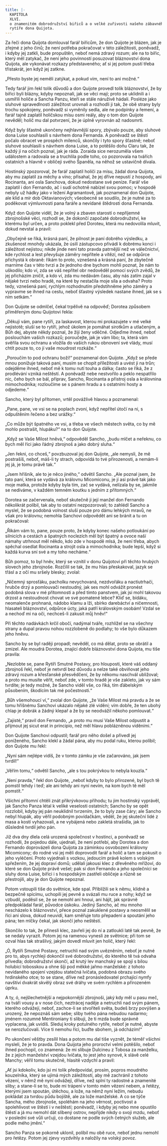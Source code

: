 ```yaml
---
title: |-
  KAPITOLA
  XLVI.
  o znamenitém dobrodružství biřiců a o velké zuřivosti našeho zábavného
  rytíře dona Quijota.
---
```


Za řeči dona Quijota domlouval farář biřicům, že don Quijote je blázen, jak je zřejmé z jeho činů; že není potřeba pokračovat v této záležitosti, poněvadž, i kdyby jej zatkli, bude propuštěn, neboť nemá zdravý rozum; ale na to biřic, který měl zatykač, že není jeho povinností posuzovat bláznovství dona Quijota, ale vykonávat rozkazy představeného; ať si jej potom pustí třeba třistakrát, jen když jej zatkne.

„Přesto byste jej neměli zatýkat, a pokud vím, není to ani možné.“

Tedy farář jim řekl tolik důvodů a don Quijote provedl tolik bláznovství, že by biřici byli blázny, kdyby nepoznali, jak se věci mají; proto se uklidnili a i usmířili holiče a Sancha Panzu, kteří se stále náruživě hádali. Posléze jako sluhové spravedlnosti záležitost urovnali a rozhodli ji tak, že obě strany byly trochu spokojeny, poněvadž si vyměnily sedla, ale ne podpínky a řemení, a farář tajně zaplatil holičskou mísu osmi reály, aby o tom don Quijote nevěděl; holič mu dal potvrzení, že je úplně vyrovnán až nadosmrti.

Když byly šťastně ukončeny nejhlavnější spory, zbývalo pouze, aby sluhové dona Luise souhlasili s návrhem dona Fernanda. A poněvadž se štěstí počalo obracet ve prospěch milenců, skončily i tyto spory šťastně; neboť sluhové souhlasili s návrhem dona Luise, a to potěšilo doňu Claru tak, že každý jí na očích poznal, jak je ráda. Zoraida sice nerozuměla všem událostem a radovala se a truchlila podle toho, co pozorovala na tvářích ostatních a hlavně v obličeji svého Španěla, na něhož se ustavičně dívala.

Hostinský zpozoroval, že farář zaplatil holiči za mísu, žádal dona Quijota, aby mu zaplatil za měchy a víno; přisahal, že jej dříve nepustí z hospody, ani Rocinanta, ani osla Sanchova, dokud nedostane své peníze. Farář vše zaplatil i don Fernando, ač i sudí ochotně nabízel svou pomoc; v hospodě nebyly už hádky jako v ležení Agramantově, jak poznamenal don Quijote, ale klid a mír dob Oktavianových; všeobecně se soudilo, že je nutné za to poděkovat výmluvnosti pana faráře a nevídané štědrosti dona Fernanda.

Když don Quijote viděl, že je volný a zbaven starostí o nepříjemné zbrojnošské věci, rozhodl se, že dokončí započaté dobrodružství, ke kterému byl určen, a proto poklekl před Doroteu, která mu nedovolila mluvit, dokud nevstal a pravil:

„Obyčejně se říká, krásná paní, že pilnost je paní dobrého výsledku, a zkušenost mnohdy ukázala, že úsilí zástupcovo přivádí k dobrému konci i záležitost nejistou; nikde jinde není tato pravda patrnější než ve válečnictví, kde rychlost a lest převyšuje záměry nepřítele a vítězí, než se odpůrce přichystá k obraně: říkám to proto, vznešená a krásná paní, že zbytečně marníme čas v této tvrzi a že jednoho dne bychom mohli poznat, že nám to uškodilo; kdo ví, zda se váš nepřítel obr nedověděl pomocí svých zvědů, že jej přicházím zničit, a kdo ví, zda mu nedávám času, aby nás zatím zajal v nějaké tvrzi nebo hradě, na které by nestačila moje síla a odvaha? Proto tedy, vznešená paní, rychlým rozhodnutím předstihněme jeho záměry a vypravme se ihned na cestu, neboť šťastný výsledek nastane ihned, jak se s ním setkám.“

Don Quijote se odmlčel, čekal trpělivě na odpověď; Dorotea způsobem přiměřeným donu Quijotovi řekla:

„Děkuji vám, pane rytíři, za laskavost, kterou mi prokazujete v mé velké nejistotě; sluší se to rytíři, jehož úkolem je pomáhat sirotkům a utlačeným, a Bůh dej, abyste někdy poznal, že žijí ženy vděčné. Odjeďme ihned, neboť poslouchám vašich rozkazů; poroučejte, jak je vám libo; ta, která vám svěřila svou ochranu a vložila do vašich rukou obnovení své vlády, musí chtít pouze to, co jí vaše moudrost rozkáže.“

„Poroučím to pod ochranu boží!“ poznamenal don Quijote. „Když se přede mnou ponižuje taková paní, musím se chopit příležitosti a uvést ji na trůn; odejděme ihned, neboť mě k tomu nutí touha a dálka; často se říká, že z prodlévání vzniká neštěstí. A poněvadž nebe nestvořilo a peklo nespatřilo nic, čeho bych se bál, připrav, Sancho, Rocinanta a přistroj osla a královnina mimochodníka; rozloučíme se s pánem hradu a s ostatními hosty a odjedeme.“

Sancho, který byl přítomen, vrtěl povážlivě hlavou a poznamenal:

„Pane, pane, ve vsi se na poplach zvoní, když nepřítel útočí na ni, s odpuštěním řečeno a bez urážky.“

„Co může být špatného ve vsi, a třeba ve všech městech světa, co by mě mohlo postrašit, hlupáku?“ na to don Quijote.

„Když se Vaše Milost hněvá,“ odpověděl Sancho, „budu mlčet a neřeknu, co bych měl říci jako řádný zbrojnoš a jako dobrý sluha.“

„Jen řekni, co chceš,“ povzbuzoval jej don Quijote, „ale nemysli, že mě postrašíš, neboť, máš-li ty strach, odpovídá to tvé přirozenosti, a nemám-li jej já, je tomu právě tak.“

„Jsem hříšník, ale to je něco jiného,“ odvětil Sancho. „Ale poznal jsem, že tato paní, která se vydává za královnu Micomiconu, je jí asi právě tak jako moje matka, protože kdyby byla tím, zač se vydává, nelízala by se, jakmile se nedíváme, v každém temném koutku s jedním z přítomných.“

Dorotea se začervenala, neboť skutečně ji její manžel don Fernando několikrát políbil, tak aby to ostatní nezpozorovali; to zahlédl Sancho a myslel, že se podobná volnost sluší pouze pro dámu lehkých mravů, ne však pro královnu; nemohla Sanchovi odpovědět ani se bránit a tu on pokračoval:

„Říkám vám to, pane, pouze proto, že kdyby konec našeho potloukání po silnicích a cestách a špatných noclezích měl být špatný a ovoce naší námahy utrhnout měl někdo, kdo zde v hospodě mlsá, že není třeba, abych spěchal osedlat Rocinanta a strojit osla a mimochodníka; bude lepší, když si každá kurva sní své a my toho necháme.“

Bůh pomoz, to byl hněv, který se vznítil v donu Quijotovi při těchto hrubých slovech jeho zbrojnoše. Rozčilil se tak, že mu hlas přeskakoval, jazyk se třásl a z očí mu sršely blesky; zvolal:

„Ničemný sprosťáku, pacholku nevychovaná, nezdvořáku a nactiutrhači, hrubče drzý a pomlouvači nestoudný, jak ses mohl odvážit pronést podobná slova v mé přítomnosti a před tímto panstvem, jak jsi mohl takovou drzost a nestoudnost chovat ve své pomatené lebce? Kliď se, bídáku, neomalenče prohnaná, nádobo klamu a lži, sbírko darebáctví a ničemnosti, hlasateli bláznovství, odpůrce úcty, jaká patří královským osobám! Vzdal se a nechoď mi na oči, nechceš-li zakusit můj hněv!“

Při těchto nadávkách krčil obočí, nadýmal tváře, rozhlížel se na všechny strany a dupal pravou nohou rozzlobeně do podlahy; to vše bylo důkazem jeho hněvu.

Sancho by se byl raději propadl; nevěděl, co má dělat, proto se obrátil a zmizel. Ale moudrá Dorotea, znající dobře bláznovství dona Quijota, mu tiše pravila:

„Nezlobte se, pane Rytíři Smutné Postavy, pro hlouposti, které váš oddaný zbrojnoš řekl, neboť je netvrdí bez důvodu a nelze také obviňovat jeho zdravý rozum a křesťanské přesvědčení, že by někomu naschvál ubližoval; a proto mu musíte věřit, neboť zde, v tomto hradě je vše zakleto, jak vy sám tvrdíte; je tedy možné, že Sancho viděl vše, co říká, tím ďábelským působením, škodícím tak mé počestnosti.“

„Bůh všemohoucí ví,“ zvolal don Quijote, „že Vaše Milost má pravdu a že se tomu hříšnému Sanchovi ukázalo nějaké zlé vidění; vím dobře, že ten ubohý chlap je dobrák a žádný klepař a že by se neodvážil někoho pomlouvat.“

„Zajisté,“ pravil don Fernando, „a proto mu musí Vaše Milost odpustit a přijmout jej sicut erat in principio, než měl hlavu poblázněnou viděními.“

Don Quijote Sanchovi odpustil; farář pro něho došel a přivedl jej poníženého, Sancho klekl a žádal pána, aby mu podal ruku, kterou políbil; don Quijote mu řekl:

„Nyní sám nejlépe vidíš, že v tomto zámku je vše začarováno, jak jsem tvrdil!“

„Věřím tomu,“ odvětil Sancho, „ale s tou pokrývkou to nebyla kouzla.“

„Není pravda,“ řekl don Quijote, „neboť kdyby to bylo přirozené, byl bych tě pomstil tehdy i teď; ale ani tehdy ani nyní nevím, na kom bych tě měl pomstít.“

Všichni přítomní chtěli znát přikrývkovou příhodu; tu jim hostinský vyprávěl, jak Sancho Panza létal k veliké veselosti ostatních; Sancho by se opět rozzlobil, kdyby jej pán neuklidnil tvrzením, že to byly zase čáry; ale Sancho nebyl hlupák, aby věřil podobným povídačkám, věděl, že jej skuteční lidé z masa a kostí vyhazovali, a ne vybájená nebo zakletá strašidla, jak to důsledně tvrdil jeho pán.

Již dva dny dlela celá urozená společnost v hostinci, a poněvadž se rozhodli, že pojedou dále, ujednali, že není potřebí, aby Dorotea a don Fernando doprovázeli dona Quijota za záminkou osvobození královny Micomicony; do rodné vsi jej měli doprovodit farář a holič a tam se pokusit o jeho vyléčení. Proto vyjednali s vozkou, jedoucím právě kolem s volským spřežením, že jej dopraví domů; udělali jakousi klec z dřevěného mřížoví, do které se don Quijote právě vešel; pak si don Fernando a jeho společníci se sluhy dona Luise, biřici i s hospodským zastřeli obličeje a různě se přestrojili, aby je don Quijote nepoznal.

Potom vstoupili tiše do světnice, kde spal. Přiblížili se k němu, klidně a bezpečně spícímu, uchopili jej pevně a svázali mu ruce a nohy; když se vzbudil, poděsil se, že se nemohl ani hnoui, ani hájit, jak správně předpokládal farář, původce úskoku. Jediný Sancho, ač mu mnoho nescházelo k bláznovství, přece poznal zakuklené postavy a neosmělil se říci ani slova, dokud neuvidí, kam směřuje toto přepadení a spoutání jeho pána; ten mlčky čekal, jak skončí jeho neštěstí.

Skončilo to tak, že přinesli klec, zavřeli jej do ní a zatloukli latě tak pevně, že se nedaly vyrazit. Potom jej na ramenou vynesli ze světnice; při tom se ozval hlas tak strašlivý, jakým dovedl mluvit jen holič, který řekl:

„Ó, Rytíři Smutné Postavy, netruchli nad svým uvězněním, neboť je nutné pro to, abys rychleji dokončil své dobrodružství, do kterého tě tvá odvaha přivedla; dobrodružství skončí, až krutý lev manchský se spojí s bílou holubicí tobosskou a ohne šíji pod měkké jařmo manželské: z tohoto nevídaného spojení vzejdou statečná lvíčata, podobná obrazu svého hrdinského otce; to se stane, dříve než pronásledovatel prchající nymfy navštíví dvakrát skvělý obraz své dráhy ve svém rychlém a přirozeném úprku.

A ty, ó, nejšlechetnější a nejpokornější zbrojnoši, jaký kdy měl u pasu meč, na tváři vousy a v nose čich, neztrácej naděje a netruchli nad svým pánem, kterého odvážejí, neboť, zachce-li se stvořiteli světa, budeš brzy povýšen a urozený, že nepoznáš sám sebe; sliby tvého pána nebudou nadarmo; jménem rozumné Mentironiany ti slibuji, že ti mzda bude správně vyplacena, jak uvidíš. Sleduj kroky potulného rytíře, neboť je nutné, abyste se nerozlučovali. Více ti nemohu říci, buďte sbohem, já odcházím!“

Po ukončení věštby zesílil hlas a potom mu dal tiše vyznět, že téměř všichni mysleli, že je to pravda. Dona Quijota jeho proroctví velmi potěšilo, neboť ihned pochopil, co znamená: že mi slibuje Dulcineu z Tobosa za manželku, že z jejich manželství vzejdou lvíčata, to jest jeho synové, k slávě celé Manchy; věřil tomu skutečně, hlasitě vzdychl a pravil:

„Ať jsi kdokoliv, kdo jsi mi tolik předpovídal, prosím, popros moudrého kouzelníka, který se ujímá mých záležitostí, aby mě zachránil z tohoto vězení, v němž mě nyní odvážejí, dříve, než splní ty radostné a znamenité sliby; a stane-li se to, bude mi trápení v tomto mém vězení nebem, a řetězy, kterými jsem spoután, útěchou, a lože, na němž nyní ležím, nebudu pokládat za tvrdou půdu bojiště, ale za lože manželské. A co se týče Sancha, mého zbrojnoše, spoléhám na jeho věrnost, poctivost a spolehlivost ve štěstí i v neštěstí; poněvadž, i kdyby jej nebo mne opustilo štěstí a já mu nemohl dát slíbený ostrov, nepřijde nikdy o svoji mzdu, neboť v poslední své vůli určuji, co dostane ne podle svých četných služeb, ale podle mého jmění.“

Sancho Panza se pokorně uklonil, políbil mu obě ruce, neboť jednu nemohl pro řetězy. Potom jej zjevy vyzdvihly a naložily na volský povoz.
